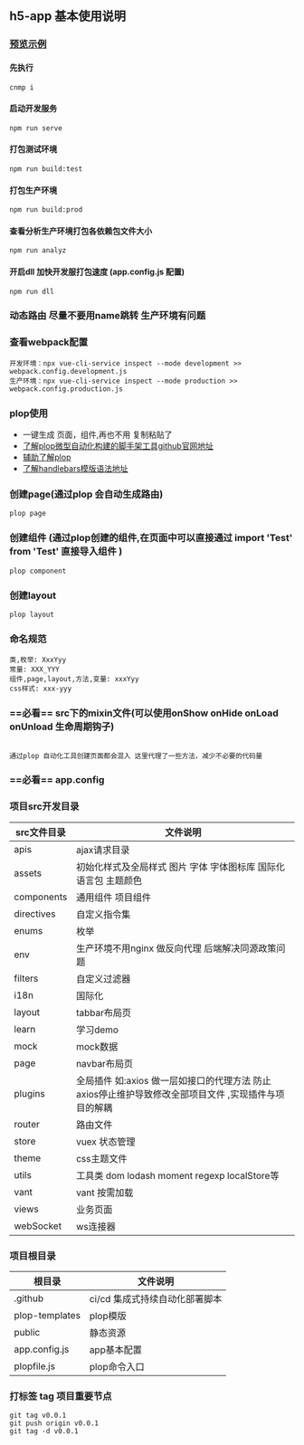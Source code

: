 ## h5-app 基本使用说明

### [预览示例](http://121.196.173.85)

#### 先执行
```
cnmp i 
```
#### 启动开发服务
```
npm run serve 
```
#### 打包测试环境
```
npm run build:test 
```
#### 打包生产环境
```
npm run build:prod 
```
#### 查看分析生产环境打包各依赖包文件大小
```
npm run analyz 
```
#### 开启dll 加快开发服打包速度 (app.config.js 配置)
```
npm run dll 
```

### 动态路由 尽量不要用name跳转 生产环境有问题

### 查看webpack配置
```
开发环境：npx vue-cli-service inspect --mode development >> webpack.config.development.js
生产环境：npx vue-cli-service inspect --mode production >> webpack.config.production.js
```

### plop使用

-  一键生成 页面，组件,再也不用 复制粘贴了
- [了解plop微型自动化构建的脚手架工具github官网地址](https://github.com/plopjs/plop)
- [辅助了解plop](https://blog.csdn.net/hjb2722404/article/details/110957386)
- [了解handlebars模版语法地址](https://handlebarsjs.com/zh/guide/)

### 创建page(通过plop 会自动生成路由)
```
plop page
```

### 创建组件 (通过plop创建的组件,在页面中可以直接通过 import 'Test' from 'Test' 直接导入组件 )

```
plop component
```

### 创建layout

```
plop layout
```


### 命名规范

```
类,枚举: XxxYyy
常量: XXX_YYY
组件,page,layout,方法,变量: xxxYyy
css样式: xxx-yyy
```

### ==必看== src下的mixin文件(可以使用onShow onHide onLoad onUnload 生命周期钩子)  

```

通过plop 自动化工具创建页面都会混入 这里代理了一些方法，减少不必要的代码量
```

### ==必看== app.config


### 项目src开发目录

| src文件目录|文件说明|
|-|-|
| apis          | ajax请求目录                                         | 
| assets        | 初始化样式及全局样式  图片 字体 字体图标库  国际化语言包  主题颜色 | 
| components    | 通用组件 项目组件                                      | 
| directives    | 自定义指令集                                           |
| enums         | 枚举                                                 |
| env           | 生产环境不用nginx 做反向代理 后端解决同源政策问题       | 
| filters       | 自定义过滤器                                          | 
| i18n          | 国际化                                              | 
| layout        | tabbar布局页                                           |
| learn         | 学习demo                                         |
| mock          | mock数据                                             |
| page          | navbar布局页                                        |
| plugins       | 全局插件 如:axios 做一层如接口的代理方法 防止axios停止维护导致修改全部项目文件 ,实现插件与项目的解耦| 
| router        | 路由文件                                              | 
| store         | vuex 状态管理                                           | 
| theme         | css主题文件                                              | 
| utils         | 工具类 dom lodash moment regexp localStore等      | 
| vant          | vant 按需加载                                      | 
| views         | 业务页面                                              | 
| webSocket     | ws连接器                                          | 


### 项目根目录
| 根目录 |文件说明|
|-|-|
| .github     | ci/cd 集成式持续自动化部署脚本                                         | 
| plop-templates     | plop模版                                         | 
| public             | 静态资源                                         | 
| app.config.js      | app基本配置                                         | 
| plopfile.js        | plop命令入口 | 


### 打标签 tag 项目重要节点


```
git tag v0.0.1
git push origin v0.0.1
git tag -d v0.0.1
```




